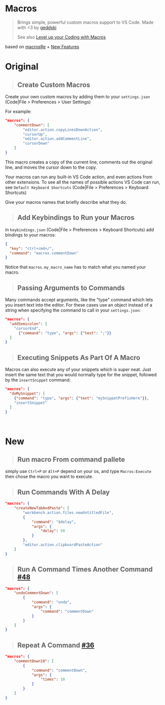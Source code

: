 # Macros

> Brings simple, powerful custom macros support to VS Code.
Made with <3 by [geddski](http://gedd.ski)
>
>See also [Level up your Coding with Macros](http://gedd.ski/post/level-up-coding-with-macros/)
>
based on [macrosRe](https://github.com/l7ssha) + [New Features](#new)

# Original

> ## Create Custom Macros

Create your own custom macros by adding them to your `settings.json` (Code|File > Preferences > User Settings)

For example:

```json
"macros": {
    "commentDown": [
        "editor.action.copyLinesDownAction",
        "cursorUp",
        "editor.action.addCommentLine",
        "cursorDown"
    ]
}
```

This macro creates a copy of the current line, comments out the original line, and moves the cursor down to the copy.

Your macros can run any built-in VS Code action, and even actions from other extensions.
To see all the names of possible actions VS Code can run, see `Default Keyboard Shortcuts` (Code|File > Preferences > Keyboard Shortcuts)

Give your macros names that briefly describe what they do.

> ## Add Keybindings to Run your Macros

in `keybindings.json` (Code|File > Preferences > Keyboard Shortcuts) add bindings to your macros:

```json
{
  "key": "ctrl+cmd+/",
  "command": "macros.commentDown"
}
```

Notice that `macros.my_macro_name` has to match what you named your macro.

> ## Passing Arguments to Commands

Many commands accept arguments, like the "type" command which lets you insert text into the editor. For these cases use an object instead of a string when specifying the command to call in your `settings.json`:

```json
"macros": {
  "addSemicolon": [
    "cursorEnd",
      {"command": "type", "args": {"text": ";"}}
  ]
}
```

> ## Executing Snippets As Part Of A Macro

Macros can also execute any of your snippets which is super neat. Just insert the same text that you would normally type for the snippet, followed by the `insertSnippet` command:

```json
"macros": {
  "doMySnippet": [
    {"command": "type", "args": {"text": "mySnippetPrefixHere"}},
    "insertSnippet"
  ]
}
```

<br>

# New

> ## Run macro From command pallete

simply use `Ctrl+P` or `Alt+P` depend on your os, and type `Macros:Execute` then chose the macro you want to execute.

> ## Run Commands With A Delay

```json
"macros": {
    "createNewTabAndPaste": [
        "workbench.action.files.newUntitledFile",
        {
            "command": "$delay",
            "args": {
                "delay": 50
            }
        },
        "editor.action.clipboardPasteAction"
    ]
}
```

> ## Run A Command Times Another Command [#48](https://github.com/geddski/macros/issues/48)

```json
"macros": {
    "undoCommentDown": [
        {
            "command": "undo",
            "args": {
                "command": "commentDown"
            }
        }
    ]
}
```

> ## Repeat A Command [#36](https://github.com/geddski/macros/issues/36)

```json
"macros": {
    "commentDown10": [
        {
            "command": "commentDown",
            "args": {
                "times": 10
            }
        }
    ]
}
```
